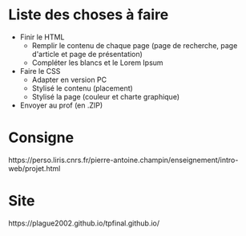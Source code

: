 <h1>Liste des choses à faire</h1>
<ul>
  <li>Finir le HTML
    <ul>
      <li>Remplir le contenu de chaque page (page de recherche, page d'article et page de présentation)</li>
      <li>Compléter les blancs et le Lorem Ipsum</li>
    </ul>
  </li>
  <li>Faire le CSS
    <ul>
      <li>Adapter en version PC</li>
      <li>Stylisé le contenu (placement)</li>
      <li>Stylisé la page (couleur et charte graphique)</li>
    </ul>
  </li>
  <li>Envoyer au prof (en .ZIP)</li>
</ul>
<h1>Consigne</h1>
https://perso.liris.cnrs.fr/pierre-antoine.champin/enseignement/intro-web/projet.html
<h1>Site</h1>
https://plague2002.github.io/tpfinal.github.io/
